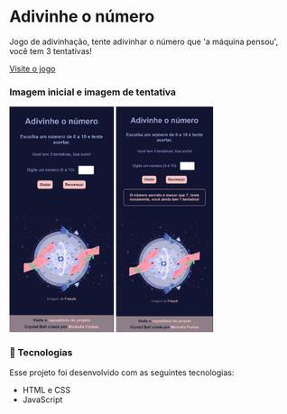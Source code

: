 # Adivinhe o número

Jogo de adivinhação, tente adivinhar o número que 'a máquina pensou', você tem 3 tentativas!<br/>

[Visite o jogo](https://michelle-freitas.github.io/HMTL5-CSS3-JS/meus_projetos/crystal-ball/index.html)

### Imagem inicial e imagem de tentativa
<img alt="Imagem inicial do jogo" src="./public/initial.png" height="400px">
<small width="200px"> </small> <img alt="Imagem de tentativa realizado do jogo" src="./public/guess.png" height="400px">


### 🚀 Tecnologias
Esse projeto foi desenvolvido com as seguintes tecnologias:

* HTML e CSS
* JavaScript


